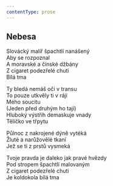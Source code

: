 ```yaml
---
contentType: prose
---
```


## Nebesa

Slovácký malíř špachtlí nanášený  
Aby se rozpoznal  
A moravské a čínské džbány  
Z cigaret podezřelé chuti  
Bílá tma

Ty bledá nemáš oči v transu  
To pouze utkvěly ti v ráji  
Mého soucitu  
(Jeden před druhým ho tají)  
Hluboký výstřih demaskuje vnady  
Tělíčko ve třpytu

Půlnoc z nakrojené dýně vytéká  
Žluté a narůžovělé tkaní  
Jež se ti z prstů vysmeká

Tvoje pravda je daleko jak pravé hvězdy  
Pod stropem špachtlí malovaným  
Z cigaret podezřelé chuti  
Je koldokola bílá tma
